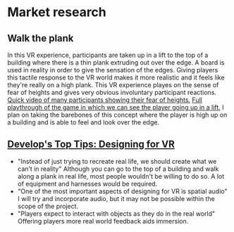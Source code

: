 # Market research

## Walk the plank
In this VR experience, participants are taken up in a lift to the top of a building where there is a thin plank extruding out over the edge.
A board is used in reality in order to give the sensation of the edges.
Giving players this tactile response to the VR world makes it more realistic and it feels like they're really on a high plank.
This VR experience playes on the sense of fear of heights and gives very obvious involuntary participant reactions.
<a href = "https://www.youtube.com/watch?v=zhljsCx6Yiw">Quick video of many participants showing their fear of heights.</a>
<a href = "https://www.youtube.com/watch?v=zyNsoL-6JwI">Full playthrough of the game in which we can see the player going up in a lift.</a>
I plan on taking the barebones of this concept where the player is high up on a building and is able to feel and look over the edge.

## <a href = "http://www.develop-online.net/tutorials/develop-s-top-tips-designing-for-vr/0216407"> Develop's Top Tips: Designing for VR</a>
* "Instead of just trying to recreate real life, we should create what we can’t in reality"
Although you can go to the top of a building and walk along a plank in real life, most people wouldn't be willing to do so. A lot of equipment and harnesses would be required.
* "One of the most important aspects of designing for VR is spatial audio"
I will try and incorporate audio, but it may not be possible within the scope of the project.
* "Players expect to interact with objects as they do in the real world"
Offering players more real world feedback aids immersion.

